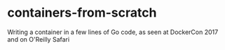 # containers-from-scratch
Writing a container in a few lines of Go code, as seen at DockerCon 2017 and on O'Reilly Safari
